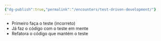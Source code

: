 ```yaml
---
{"dg-publish":true,"permalink":"/encounters/test-driven-development/"}
---
```


- Primeiro faça o teste (incorreto)
- Já faz o código com o teste em mente
- Refatora o código que mantém o teste